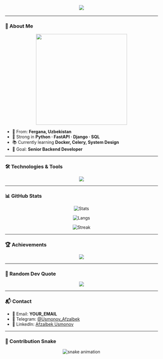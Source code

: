 <h1 align="center">
  <img src="https://readme-typing-svg.herokuapp.com?font=Fira+Code&size=30&pause=1000&color=00F700&center=true&vCenter=true&width=600&lines=👋+Assalomu+alaykum!;I'm+Afzalbek+Usmonov;Python+Backend+Developer;Always+Learning+New+Things" />
</h1>

---

### 💫 About Me
<p align="center">
  <img src="https://media.giphy.com/media/qgQUggAC3Pfv687qPC/giphy.gif" width="300"/>
</p>

- 📍 From: **Fergana, Uzbekistan**  
- 🐍 Strong in **Python · FastAPI · Django · SQL**  
- 📚 Currently learning **Docker, Celery, System Design**  
- 🎯 Goal: **Senior Backend Developer**  

---

### 🛠️ Technologies & Tools
<p align="center">
  <img src="https://skillicons.dev/icons?i=python,django,fastapi,postgres,git,docker,linux,vscode" />
</p>

---

### 📊 GitHub Stats
<div align="center">

![Stats](https://github-readme-stats.vercel.app/api?username=YOUR_USERNAME&show_icons=true&theme=radical&count_private=true&hide_border=true&include_all_commits=true&custom_title=Afzalbek+Stats)  

![Langs](https://github-readme-stats.vercel.app/api/top-langs/?username=YOUR_USERNAME&layout=compact&theme=radical&hide_border=true)  

![Streak](https://github-readme-streak-stats.herokuapp.com?user=YOUR_USERNAME&theme=radical&hide_border=true)  

</div>

---

### 🏆 Achievements
<p align="center">
  <img src="https://github-profile-trophy.vercel.app/?username=YOUR_USERNAME&theme=radical&no-frame=true&no-bg=true&margin-w=10" />
</p>

---

### 🚀 Random Dev Quote
<p align="center">
  <img src="https://quotes-github-readme.vercel.app/api?type=horizontal&theme=radical" />
</p>

---

### 📬 Contact
- 📧 Email: **YOUR_EMAIL**  
- 💬 Telegram: [@Usmonov_Afzalbek](https://t.me/YOUR_TELEGRAM)  
- 🔗 LinkedIn: [Afzalbek Usmonov](www.linkedin.com/in/afzalbek-usmonov-67a99b305)  

---

### 🐍 Contribution Snake
<p align="center">
  <img src="https://raw.githubusercontent.com/YOUR_USERNAME/YOUR_USERNAME/output/snake.svg" alt="snake animation" />
</p>
